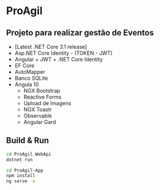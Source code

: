 # ProAgil

## Projeto para realizar gestão de Eventos

- [Latest .NET Core 3.1 release]
- Asp.NET Core Identity - (TOKEN - JWT)
- Angular + JWT + .NET Core Identity
- EF Core
- AutoMapper
- Banco SQLite
- Angula 10 
    - NGX Bootstrap
    - Reactive Forms
    - Upload de Imagens 
    - NGX Toastr
    - Observable
    - Angular Gard

## Build & Run

```sh
cd ProAgil.WebApi
dotnet run

cd ProAgil-App
npm install
ng serve -o
```
